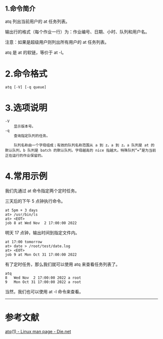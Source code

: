 ## 1.命令简介
atq 列出当前用户的 at 任务列表。

输出行的格式（每个作业一行）为：作业编号、日期、小时、队列和用户名。

注意：如果是超级用户则列出所有用户的 at 任务列表。

atq 是 at 的软链，等价于 at -l。
# 2.命令格式
```shell
atq [-V] [-q queue]
```
# 3.选项说明
```
-V
	显示版本号。
-q
	查询指定队列的任务。
	
	队列名称由一个字母组成；有效的队列名称范围从 a 到 z。a 到 z。a 队列是 at 的默认队列，b 队列是 batch 的默认队列。字母越高的 nice 指越大。特殊队列“=”是为当前正在运行的作业保留的。
```

# 4.常用示例
我们先通过 at 命令指定两个定时任务。

三天后的下午 5 点钟执行命令。
```
at 5pm + 3 days
at> /usr/bin/ls
at> <EOT>
job 8 at Wed Nov  2 17:00:00 2022
```
明天 17 点钟，输出时间到指定文件内。
```
at 17:00 tomorrow
at> date > /root/test/date.log
at> <EOT>
job 9 at Mon Oct 31 17:00:00 2022
```
有了定时任务，那么我们就可以使用 atq 来查看任务列表了。
```shell
atq
8	Wed Nov  2 17:00:00 2022 a root
9	Mon Oct 31 17:00:00 2022 a root
```
当然，我们也可以使用 at -l 命令来查看。

---
# 参考文献
[atq(1) - Linux man page - Die.net](https://linux.die.net/man/1/atq)

<Vssue title="atq" />